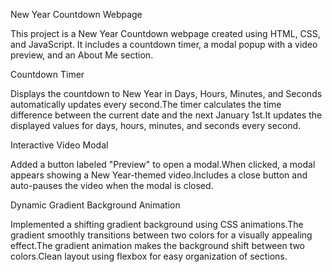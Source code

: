 New Year Countdown Webpage

 This project is a New Year Countdown webpage created using HTML, CSS, and JavaScript. It includes a countdown timer, a modal popup with a video preview, and an About Me section.
	
Countdown Timer

Displays the countdown to New Year in Days, Hours, Minutes, and Seconds automatically updates every second.The timer calculates the time difference between the current date and the next January 1st.It updates the displayed values for days, hours, minutes, and seconds every second.

Interactive Video Modal
 
Added a button labeled "Preview" to open a modal.When clicked, a modal appears showing a New Year-themed video.Includes a close button and auto-pauses the video when the modal is closed.

Dynamic Gradient Background Animation
 
Implemented a shifting gradient background using CSS animations.The gradient smoothly transitions between two colors for a visually appealing effect.The gradient animation makes the background shift between two colors.Clean layout using flexbox for easy organization of sections.
